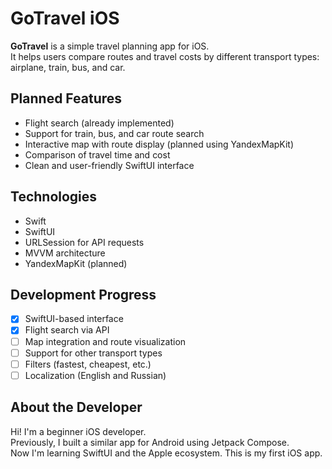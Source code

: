 # GoTravel iOS

**GoTravel** is a simple travel planning app for iOS.  
It helps users compare routes and travel costs by different transport types: airplane, train, bus, and car.

## Planned Features

- Flight search (already implemented)
- Support for train, bus, and car route search
- Interactive map with route display (planned using YandexMapKit)
- Comparison of travel time and cost
- Clean and user-friendly SwiftUI interface

## Technologies

- Swift  
- SwiftUI  
- URLSession for API requests  
- MVVM architecture  
- YandexMapKit (planned)

## Development Progress

- [x] SwiftUI-based interface  
- [x] Flight search via API  
- [ ] Map integration and route visualization  
- [ ] Support for other transport types  
- [ ] Filters (fastest, cheapest, etc.)  
- [ ] Localization (English and Russian)

## About the Developer

Hi! I'm a beginner iOS developer.  
Previously, I built a similar app for Android using Jetpack Compose.  
Now I'm learning SwiftUI and the Apple ecosystem. This is my first iOS app.
